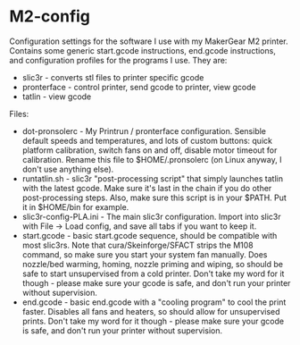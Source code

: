 M2-config
=========

Configuration settings for the software I use with my MakerGear M2 printer. 
Contains some generic start.gcode instructions, end.gcode instructions, 
and configuration profiles for the programs I use. They are:

* slic3r - converts stl files to printer specific gcode
* pronterface - control printer, send gcode to printer, view gcode
* tatlin - view gcode


Files:

* dot-pronsolerc - My Printrun / pronterface configuration. Sensible default speeds and temperatures, and lots of custom buttons: quick platform calibration, switch fans on and off, disable motor timeout for calibration. Rename this file to $HOME/.pronsolerc (on Linux anyway, I don't use anything else).
* runtatlin.sh - slic3r "post-processing script" that simply launches tatlin with the latest gcode. Make sure it's last in the chain if you do other post-processing steps. Also, make sure this script is in your $PATH. Put it in $HOME/bin for example.
* slic3r-config-PLA.ini - The main slic3r configuration. Import into slic3r with File -> Load config, and save all tabs if you want to keep it.
* start.gcode - basic start.gcode sequence, should be compatible with most slic3rs. Note that cura/Skeinforge/SFACT strips the M108 command, so make sure you start your system fan manually. Does nozzle/bed warming, homing, nozzle priming and wiping, so should be safe to start unsupervised from a cold printer. Don't take my word for it though - please make sure your gcode is safe, and don't run your printer without supervision.
* end.gcode - basic end.gcode with a "cooling program" to cool the print faster. Disables all fans and heaters, so should allow for unsupervised prints. Don't take my word for it though - please make sure your gcode is safe, and don't run your printer without supervision.
